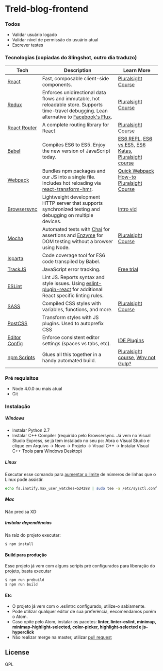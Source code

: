 # Treld-blog-frontend

### Todos
- Validar usuário logado
- Validar nível de permissão do usuário atual
- Escrever testes
### Tecnologias (copiadas do Slingshot, outro dia traduzo)


| **Tech** | **Description** |**Learn More**|
|----------|-------|---|
|  [React](https://facebook.github.io/react/)  |   Fast, composable client-side components.    | [Pluralsight Course](https://www.pluralsight.com/courses/react-flux-building-applications)  |
|  [Redux](http://redux.js.org) |  Enforces unidirectional data flows and immutable, hot reloadable store. Supports time-travel debugging. Lean alternative to [Facebook's Flux](https://facebook.github.io/flux/docs/overview.html).| [Pluralsight Course](http://www.pluralsight.com/courses/react-redux-react-router-es6)    |
|  [React Router](https://github.com/reactjs/react-router) | A complete routing library for React | [Pluralsight Course](https://www.pluralsight.com/courses/react-flux-building-applications) |
|  [Babel](http://babeljs.io) |  Compiles ES6 to ES5. Enjoy the new version of JavaScript today.     | [ES6 REPL](https://babeljs.io/repl/), [ES6 vs ES5](http://es6-features.org), [ES6 Katas](http://es6katas.org), [Pluralsight course](https://www.pluralsight.com/courses/javascript-fundamentals-es6)    |
| [Webpack](http://webpack.github.io) | Bundles npm packages and our JS into a single file. Includes hot reloading via [react-transform-hmr](https://www.npmjs.com/package/react-transform-hmr). | [Quick Webpack How-to](https://github.com/petehunt/webpack-howto) [Pluralsight Course](https://www.pluralsight.com/courses/webpack-fundamentals)|
| [Browsersync](https://www.browsersync.io/) | Lightweight development HTTP server that supports synchronized testing and debugging on multiple devices. | [Intro vid](https://www.youtube.com/watch?time_continue=1&v=heNWfzc7ufQ)|
| [Mocha](http://mochajs.org) | Automated tests with [Chai](http://chaijs.com/) for assertions and [Enzyme](https://github.com/airbnb/enzyme) for DOM testing without a browser using Node. | [Pluralsight Course](https://www.pluralsight.com/courses/testing-javascript) |
| [Isparta](https://github.com/douglasduteil/isparta) | Code coverage tool for ES6 code transpiled by Babel. |
| [TrackJS](https://trackjs.com/) | JavaScript error tracking. | [Free trial](https://my.trackjs.com/signup)|  
| [ESLint](http://eslint.org/)| Lint JS. Reports syntax and style issues. Using [eslint-plugin-react](https://github.com/yannickcr/eslint-plugin-react) for additional React specific linting rules. | |
| [SASS](http://sass-lang.com/) | Compiled CSS styles with variables, functions, and more. | [Pluralsight Course](https://www.pluralsight.com/courses/better-css)|
| [PostCSS](https://github.com/postcss/postcss) | Transform styles with JS plugins. Used to autoprefix CSS |
| [Editor Config](http://editorconfig.org) | Enforce consistent editor settings (spaces vs tabs, etc). | [IDE Plugins](http://editorconfig.org/#download) |
| [npm Scripts](https://docs.npmjs.com/misc/scripts)| Glues all this together in a handy automated build. | [Pluralsight course](https://www.pluralsight.com/courses/npm-build-tool-introduction), [Why not Gulp?](https://medium.com/@housecor/why-i-left-gulp-and-grunt-for-npm-scripts-3d6853dd22b8#.vtaziro8n)  |




### Pré requisitos
* Node 4.0.0 ou mais atual
* Git

### Instalação
##### Windows
* Instalar Python 2.7
* Instalar C++ Compiler (requirido pelo Browsersync. Já vem no Visual Studio Express, se já tem instalado no seu pc: Abra o Visual Studio e clique em Arquivo -> Novo -> Projeto -> Visual C++ -> Instalar Visual C++ Tools para Windows Desktop)

##### Linux
Executar esse comando para [aumentar o limite](http://stackoverflow.com/questions/16748737/grunt-watch-error-waiting-fatal-error-watch-enospc) de números de linhas que o Linux pode assistir.
```sh
echo fs.inotify.max_user_watches=524288 | sudo tee -a /etc/sysctl.conf && sudo sysctl -p
```

##### Mac
Não precisa XD

##### Instalar dependências
Na raíz do projeto executar:
```sh
$ npm install
```

#### Build para produção
Esse projeto já vem com alguns scripts pré configurados para liberação do projeto, basta executar  
```sh
$ npm run prebuild
$ npm run build
```

#### Etc
- O projeto já vem com o .eslintrc configurado, utilize-o sabiamente.
- Pode utilizar qualquer editor de sua preferência, eecomendamos porém o Atom.
- Caso opite pelo Atom, instalar os pacotes: **linter, linter-eslint, minimap, minimap-highlight-selected, color-picker, highlight-selected e js-hyperclick**
- Não realizar merge na master, utilizar [pull request](https://help.github.com/articles/creating-a-pull-request/)

License
----

GPL

[//]: # (These are reference links used in the body of this note and get stripped out when the markdown processor does its job. There is no need to format nicely because it shouldn't be seen. Thanks SO - http://stackoverflow.com/questions/4823468/store-comments-in-markdown-syntax)
